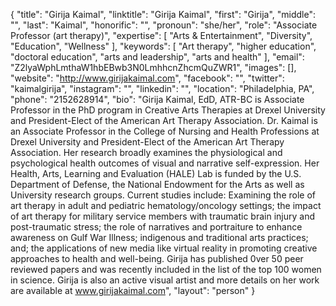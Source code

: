 {
  "title": "Girija Kaimal",
  "linktitle": "Girija Kaimal",
  "first": "Girija",
  "middle": "",
  "last": "Kaimal",
  "honorific": "",
  "pronoun": "she/her",
  "role": "Associate Professor (art therapy)",
  "expertise": [
    "Arts & Entertainment",
    "Diversity",
    "Education",
    "Wellness"
  ],
  "keywords": [
    "Art therapy",
    "higher education",
    "doctoral education",
    "arts and leadership",
    "arts and health"
  ],
  "email": "Z2lyaWphLmthaW1hbEBwb3N0LmhhcnZhcmQuZWR1",
  "images": [],
  "website": "http://www.girijakaimal.com",
  "facebook": "",
  "twitter": "kaimalgirija",
  "instagram": "",
  "linkedin": "",
  "location": "Philadelphia, PA",
  "phone": "2152628914",
  "bio": "Girija Kaimal, EdD, ATR-BC is Associate Professor in the PhD program in Creative Arts Therapies at Drexel University and President-Elect of the American Art Therapy Association. Dr. Kaimal is an Associate Professor in the College of Nursing and Health Professions at Drexel University and President-Elect of the American Art Therapy Association. Her research broadly examines the physiological and psychological health outcomes of visual and narrative self-expression. Her Health, Arts, Learning and Evaluation (HALE) Lab is funded by the U.S. Department of Defense, the National Endowment for the Arts as well as University research groups. Current studies include: Examining the role of art therapy in adult and pediatric hematology/oncology settings; the impact of art therapy for military service members with traumatic brain injury and post-traumatic stress; the role of narratives and portraiture to enhance awareness on Gulf War Illness; indigenous and traditional arts practices; and;  the applications of new media like virtual reality in promoting creative approaches to health and well-being. Girija has published 0ver 50 peer reviewed papers and was recently included in the list of the top 100 women in science.  Girija is also an active visual artist and more details on her work are available at www.girijakaimal.com",
  "layout": "person"
}